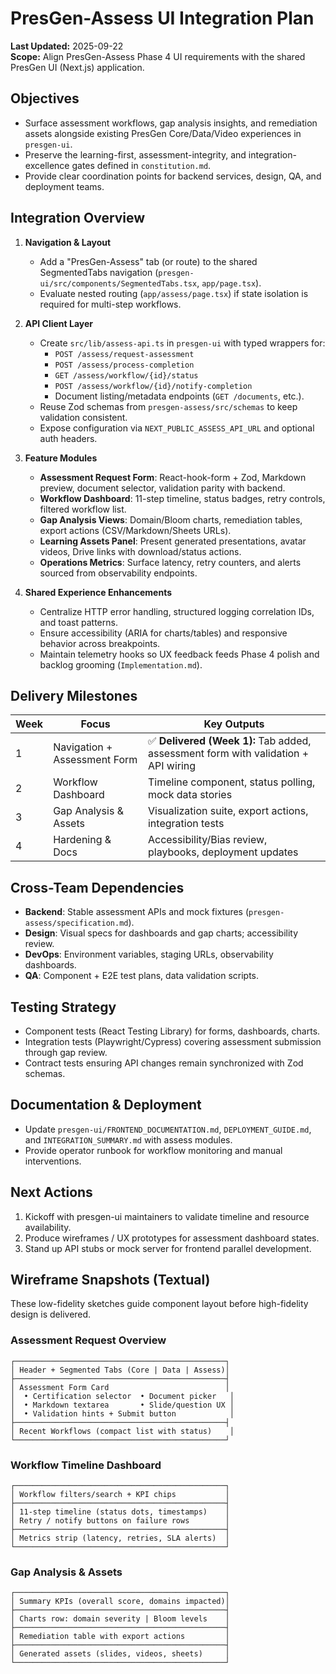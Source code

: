 # PresGen-Assess UI Integration Plan

**Last Updated:** 2025-09-22  
**Scope:** Align PresGen-Assess Phase 4 UI requirements with the shared PresGen UI (Next.js) application.

## Objectives
- Surface assessment workflows, gap analysis insights, and remediation assets alongside existing PresGen Core/Data/Video experiences in `presgen-ui`.
- Preserve the learning-first, assessment-integrity, and integration-excellence gates defined in `constitution.md`.
- Provide clear coordination points for backend services, design, QA, and deployment teams.

## Integration Overview
1. **Navigation & Layout**
   - Add a "PresGen-Assess" tab (or route) to the shared SegmentedTabs navigation (`presgen-ui/src/components/SegmentedTabs.tsx`, `app/page.tsx`).
   - Evaluate nested routing (`app/assess/page.tsx`) if state isolation is required for multi-step workflows.

2. **API Client Layer**
   - Create `src/lib/assess-api.ts` in `presgen-ui` with typed wrappers for:
     - `POST /assess/request-assessment`
     - `POST /assess/process-completion`
     - `GET /assess/workflow/{id}/status`
     - `POST /assess/workflow/{id}/notify-completion`
     - Document listing/metadata endpoints (`GET /documents`, etc.).
   - Reuse Zod schemas from `presgen-assess/src/schemas` to keep validation consistent.
   - Expose configuration via `NEXT_PUBLIC_ASSESS_API_URL` and optional auth headers.

3. **Feature Modules**
   - **Assessment Request Form**: React-hook-form + Zod, Markdown preview, document selector, validation parity with backend.
   - **Workflow Dashboard**: 11-step timeline, status badges, retry controls, filtered workflow list.
   - **Gap Analysis Views**: Domain/Bloom charts, remediation tables, export actions (CSV/Markdown/Sheets URLs).
   - **Learning Assets Panel**: Present generated presentations, avatar videos, Drive links with download/status actions.
   - **Operations Metrics**: Surface latency, retry counters, and alerts sourced from observability endpoints.

4. **Shared Experience Enhancements**
   - Centralize HTTP error handling, structured logging correlation IDs, and toast patterns.
   - Ensure accessibility (ARIA for charts/tables) and responsive behavior across breakpoints.
   - Maintain telemetry hooks so UX feedback feeds Phase 4 polish and backlog grooming (`Implementation.md`).

## Delivery Milestones
| Week | Focus | Key Outputs |
| --- | --- | --- |
| 1 | Navigation + Assessment Form | ✅ **Delivered (Week 1):** Tab added, assessment form with validation + API wiring |
| 2 | Workflow Dashboard | Timeline component, status polling, mock data stories |
| 3 | Gap Analysis & Assets | Visualization suite, export actions, integration tests |
| 4 | Hardening & Docs | Accessibility/Bias review, playbooks, deployment updates |

## Cross-Team Dependencies
- **Backend**: Stable assessment APIs and mock fixtures (`presgen-assess/specification.md`).
- **Design**: Visual specs for dashboards and gap charts; accessibility review.
- **DevOps**: Environment variables, staging URLs, observability dashboards.
- **QA**: Component + E2E test plans, data validation scripts.

## Testing Strategy
- Component tests (React Testing Library) for forms, dashboards, charts.
- Integration tests (Playwright/Cypress) covering assessment submission through gap review.
- Contract tests ensuring API changes remain synchronized with Zod schemas.

## Documentation & Deployment
- Update `presgen-ui/FRONTEND_DOCUMENTATION.md`, `DEPLOYMENT_GUIDE.md`, and `INTEGRATION_SUMMARY.md` with assess modules.
- Provide operator runbook for workflow monitoring and manual interventions.

## Next Actions
1. Kickoff with presgen-ui maintainers to validate timeline and resource availability.
2. Produce wireframes / UX prototypes for assessment dashboard states.
3. Stand up API stubs or mock server for frontend parallel development.

## Wireframe Snapshots (Textual)

These low-fidelity sketches guide component layout before high-fidelity design is delivered.

### Assessment Request Overview
```
┌───────────────────────────────────────────────┐
│ Header + Segmented Tabs (Core | Data | Assess)│
├───────────────────────────────────────────────┤
│ Assessment Form Card                          │
│  • Certification selector  • Document picker   │
│  • Markdown textarea       • Slide/question UX │
│  • Validation hints + Submit button            │
├───────────────────────────────────────────────┤
│ Recent Workflows (compact list with status)    │
└───────────────────────────────────────────────┘
```

### Workflow Timeline Dashboard
```
┌───────────────────────────────────────────────┐
│ Workflow filters/search + KPI chips           │
├───────────────────────────────────────────────┤
│ 11-step timeline (status dots, timestamps)    │
│ Retry / notify buttons on failure rows        │
├───────────────────────────────────────────────┤
│ Metrics strip (latency, retries, SLA alerts)  │
└───────────────────────────────────────────────┘
```

### Gap Analysis & Assets
```
┌───────────────────────────────────────────────┐
│ Summary KPIs (overall score, domains impacted)│
├───────────────────────────────────────────────┤
│ Charts row: domain severity | Bloom levels    │
├───────────────────────────────────────────────┤
│ Remediation table with export actions         │
├───────────────────────────────────────────────┤
│ Generated assets (slides, videos, sheets)     │
└───────────────────────────────────────────────┘
```
